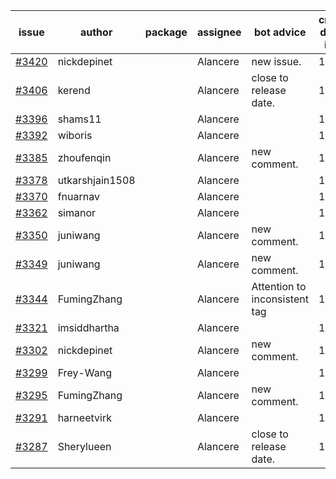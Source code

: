 | issue | author | package | assignee | bot advice | created date of issue | target release date | date from target |
| ------ | ------ | ------ | ------ | ------ | ------ | ------ | :-----: |
| [#3420](https://github.com/Azure/sdk-release-request/issues/3420) | nickdepinet |  | Alancere | new issue. | 11-15 | 12-23 |  |
| [#3406](https://github.com/Azure/sdk-release-request/issues/3406) | kerend |  | Alancere | close to release date.  | 11-14 | 11-15 | -1 |
| [#3396](https://github.com/Azure/sdk-release-request/issues/3396) | shams11 |  | Alancere |  | 11-10 | 11-25 |  |
| [#3392](https://github.com/Azure/sdk-release-request/issues/3392) | wiboris |  | Alancere |  | 11-09 | 11-25 |  |
| [#3385](https://github.com/Azure/sdk-release-request/issues/3385) | zhoufenqin |  | Alancere | new comment. | 11-08 | 11-25 |  |
| [#3378](https://github.com/Azure/sdk-release-request/issues/3378) | utkarshjain1508 |  | Alancere |  | 11-07 | 11-25 |  |
| [#3370](https://github.com/Azure/sdk-release-request/issues/3370) | fnuarnav |  | Alancere |  | 11-04 | 11-25 |  |
| [#3362](https://github.com/Azure/sdk-release-request/issues/3362) | simanor |  | Alancere |  | 11-02 | 11-25 |  |
| [#3350](https://github.com/Azure/sdk-release-request/issues/3350) | juniwang |  | Alancere | new comment. | 11-02 | 11-25 |  |
| [#3349](https://github.com/Azure/sdk-release-request/issues/3349) | juniwang |  | Alancere | new comment. | 11-02 | 11-25 |  |
| [#3344](https://github.com/Azure/sdk-release-request/issues/3344) | FumingZhang |  | Alancere | Attention to inconsistent tag | 11-02 | 11-25 |  |
| [#3321](https://github.com/Azure/sdk-release-request/issues/3321) | imsiddhartha |  | Alancere |  | 10-28 | 11-25 |  |
| [#3302](https://github.com/Azure/sdk-release-request/issues/3302) | nickdepinet |  | Alancere | new comment. | 10-26 | 11-25 |  |
| [#3299](https://github.com/Azure/sdk-release-request/issues/3299) | Frey-Wang |  | Alancere |  | 10-26 | 11-25 |  |
| [#3295](https://github.com/Azure/sdk-release-request/issues/3295) | FumingZhang |  | Alancere | new comment. | 10-25 | 11-25 |  |
| [#3291](https://github.com/Azure/sdk-release-request/issues/3291) | harneetvirk |  | Alancere |  | 10-25 | 11-25 |  |
| [#3287](https://github.com/Azure/sdk-release-request/issues/3287) | Sherylueen |  | Alancere | close to release date.  | 10-24 | 11-16 | 0 |
